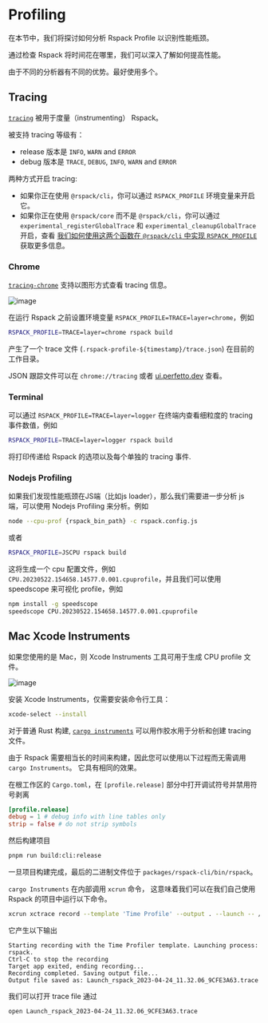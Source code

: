 # Profiling

在本节中，我们将探讨如何分析 Rspack Profile 以识别性能瓶颈。

通过检查 Rspack 将时间花在哪里，我们可以深入了解如何提高性能。

由于不同的分析器有不同的优势。最好使用多个。

<!-- toc -->

## Tracing

[`tracing`](https://crates.io/crates/tracing) 被用于度量（instrumenting） Rspack。

被支持 tracing 等级有：

- release 版本是 `INFO`, `WARN` and `ERROR`
- debug 版本是 `TRACE`, `DEBUG`, `INFO`, `WARN` and `ERROR`

两种方式开启 tracing:

- 如果你正在使用 `@rspack/cli`，你可以通过 `RSPACK_PROFILE` 环境变量来开启它。
- 如果你正在使用 `@rspack/core` 而不是 `@rspack/cli`，你可以通过`experimental_registerGlobalTrace` 和 `experimental_cleanupGlobalTrace` 开启，查看 [我们如何使用这两个函数在 `@rspack/cli` 中实现 `RSPACK_PROFILE`](https://github.com/web-infra-dev/rspack/blob/25df2981ce1f0232ab05109c0995a249f57e2a09/packages/rspack-cli/src/utils/profile.ts#L186-L187) 获取更多信息。

### Chrome

[`tracing-chrome`](https://crates.io/crates/tracing-chrome) 支持以图形方式查看 tracing 信息。

![image](https://github.com/SyMind/rspack-dev-guide/assets/19852293/1af08ba1-a2e9-4e3e-99ab-87c1e62e067b)

在运行 Rspack 之前设置环境变量 `RSPACK_PROFILE=TRACE=layer=chrome`，例如

```bash
RSPACK_PROFILE=TRACE=layer=chrome rspack build
```

产生了一个 trace 文件 (`.rspack-profile-${timestamp}/trace.json`) 在目前的工作目录。

JSON 跟踪文件可以在 `chrome://tracing` 或者 [ui.perfetto.dev](https://ui.perfetto.dev) 查看。

### Terminal

可以通过 `RSPACK_PROFILE=TRACE=layer=logger` 在终端内查看细粒度的 tracing 事件数值，例如

```bash
RSPACK_PROFILE=TRACE=layer=logger rspack build
```

将打印传递给 Rspack 的选项以及每个单独的 tracing 事件.

### Nodejs Profiling

如果我们发现性能瓶颈在JS端（比如js loader），那么我们需要进一步分析 js 端，可以使用 Nodejs Profiling 来分析。例如

```bash
node --cpu-prof {rspack_bin_path} -c rspack.config.js
```

或者

```bash
RSPACK_PROFILE=JSCPU rspack build
```

这将生成一个 cpu 配置文件，例如 `CPU.20230522.154658.14577.0.001.cpuprofile`，并且我们可以使用 speedscope 来可视化 profile，例如

```bash
npm install -g speedscope
speedscope CPU.20230522.154658.14577.0.001.cpuprofile
```

## Mac Xcode Instruments

如果您使用的是 Mac，则 Xcode Instruments 工具可用于生成 CPU profile 文件。

![image](https://github.com/SyMind/rspack-dev-guide/assets/19852293/124e3aee-944a-4509-bb93-1c9213f026d3)

安装 Xcode Instruments，仅需要安装命令行工具：

```bash
xcode-select --install
```

对于普通 Rust 构建, [`cargo instruments`](https://github.com/cmyr/cargo-instruments) 可以用作胶水用于分析和创建 tracing 文件。

由于 Rspack 需要相当长的时间来构建，因此您可以使用以下过程而无需调用 `cargo Instruments`。
它具有相同的效果。

在根工作区的 `Cargo.toml`，在 `[profile.release]` 部分中打开调试符号并禁用符号剥离

```toml
[profile.release]
debug = 1 # debug info with line tables only
strip = false # do not strip symbols
```

然后构建项目

```bash
pnpm run build:cli:release
```

一旦项目构建完成，最后的二进制文件位于 `packages/rspack-cli/bin/rspack`。

`cargo Instruments` 在内部调用 `xcrun` 命令，
这意味着我们可以在我们自己使用 Rspack 的项目中运行以下命令。

```bash
xcrun xctrace record --template 'Time Profile' --output . --launch -- /path/to/rspack/packages/rspack-cli/bin/rspack build
```

它产生以下输出

```
Starting recording with the Time Profiler template. Launching process: rspack.
Ctrl-C to stop the recording
Target app exited, ending recording...
Recording completed. Saving output file...
Output file saved as: Launch_rspack_2023-04-24_11.32.06_9CFE3A63.trace
```

我们可以打开 trace file 通过

```bash
open Launch_rspack_2023-04-24_11.32.06_9CFE3A63.trace
```
